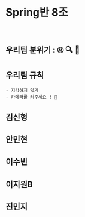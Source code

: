 # **Spring반 8조**

<br/>

## 우리팀 분위기 : 🤐 🔍 🌱
## 우리팀 규칙
    - 지각하지 않기 
    - 카메라를 켜주세요 ! 📸 

## 김신형
## 안민현
## 이수빈
## 이지원B
## 진민지